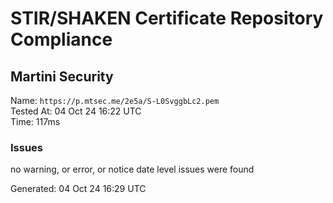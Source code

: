 # STIR/SHAKEN Certificate Repository Compliance

## Martini Security

Name: `https://p.mtsec.me/2e5a/S-L0SvggbLc2.pem`\
Tested At: 04 Oct 24 16:22 UTC\
Time: 117ms

### Issues

no warning, or error, or notice date level issues were found

Generated: 04 Oct 24 16:29 UTC